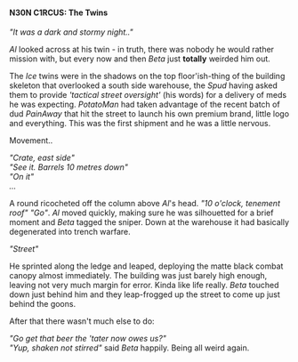 #### N30N C1RCUS: The Twins

_"It was a dark and stormy night.."_

_Al_ looked across at his twin - in truth, there was nobody he would rather mission with, but every now and then _Beta_ just **totally** weirded him out.

The _Ice_ twins were in the shadows on the top floor'ish-thing of the building skeleton that overlooked a south side warehouse, the _Spud_ having asked them to provide _'tactical street oversight'_ (his words) for a delivery of meds he was expecting. _PotatoMan_ had taken advantage of the recent batch of dud _PainAway_ that hit the street to launch his own premium brand, little logo and everything. This was the first shipment and he was a little nervous.

Movement..

_"Crate, east side"_  
_"See it. Barrels 10 metres down"_  
_"On it"_  
_..._

A round ricocheted off the column above _Al_'s head. _"10 o'clock, tenement roof"_ _"Go"_. _Al_ moved quickly, making sure he was silhouetted for a brief moment and _Beta_ tagged the sniper. Down at the warehouse it had basically degenerated into trench warfare. 

_"Street"_

He sprinted along the ledge and leaped, deploying the matte black combat canopy almost immediately. The building was just barely high enough, leaving not very much margin for error. Kinda like life really. _Beta_ touched down just behind him and they leap-frogged up the street to come up just behind the goons. 

After that there wasn't much else to do:

_"Go get that beer the 'tater now owes us?"_  
_"Yup, shaken not stirred"_ said _Beta_ happily. Being all weird again.
